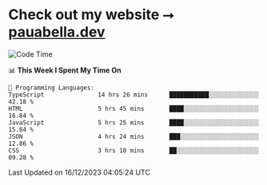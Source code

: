 # Check out my website ⭢ [pauabella.dev](https://pauabella.dev)

<!--START_SECTION:waka-->
![Code Time](http://img.shields.io/badge/Code%20Time-2%2C786%20hrs%2024%20mins-blue)

📊 **This Week I Spent My Time On** 

```text
💬 Programming Languages: 
TypeScript               14 hrs 26 mins      ███████████░░░░░░░░░░░░░░   42.18 % 
HTML                     5 hrs 45 mins       ████░░░░░░░░░░░░░░░░░░░░░   16.84 % 
JavaScript               5 hrs 25 mins       ████░░░░░░░░░░░░░░░░░░░░░   15.84 % 
JSON                     4 hrs 24 mins       ███░░░░░░░░░░░░░░░░░░░░░░   12.86 % 
CSS                      3 hrs 10 mins       ██░░░░░░░░░░░░░░░░░░░░░░░   09.28 % 
```


 Last Updated on 16/12/2023 04:05:24 UTC
<!--END_SECTION:waka-->
